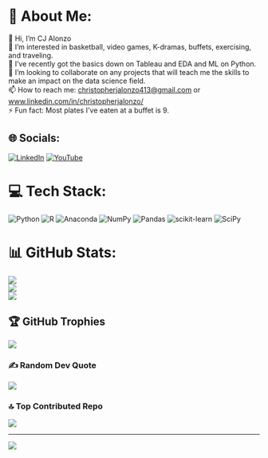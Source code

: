 # 💫 About Me:
👋 Hi, I’m CJ Alonzo<br>👀 I’m interested in basketball, video games, K-dramas, buffets, exercising, and traveling.<br>🌱 I’ve recently got the basics down on Tableau and EDA and ML on Python.<br>💞️ I’m looking to collaborate on any projects that will teach me the skills to make an impact on the data science field.<br>📫 How to reach me: christopherjalonzo413@gmail.com or www.linkedin.com/in/christopherjalonzo/<br>⚡ Fun fact: Most plates I've eaten at a buffet is 9.


## 🌐 Socials:
[![LinkedIn](https://img.shields.io/badge/LinkedIn-%230077B5.svg?logo=linkedin&logoColor=white)](https://linkedin.com/in/christopherjalonzo) [![YouTube](https://img.shields.io/badge/YouTube-%23FF0000.svg?logo=YouTube&logoColor=white)](https://youtube.com/@IvyandCJsGarden) 

# 💻 Tech Stack:
![Python](https://img.shields.io/badge/python-3670A0?style=for-the-badge&logo=python&logoColor=ffdd54) ![R](https://img.shields.io/badge/r-%23276DC3.svg?style=for-the-badge&logo=r&logoColor=white) ![Anaconda](https://img.shields.io/badge/Anaconda-%2344A833.svg?style=for-the-badge&logo=anaconda&logoColor=white) ![NumPy](https://img.shields.io/badge/numpy-%23013243.svg?style=for-the-badge&logo=numpy&logoColor=white) ![Pandas](https://img.shields.io/badge/pandas-%23150458.svg?style=for-the-badge&logo=pandas&logoColor=white) ![scikit-learn](https://img.shields.io/badge/scikit--learn-%23F7931E.svg?style=for-the-badge&logo=scikit-learn&logoColor=white) ![SciPy](https://img.shields.io/badge/SciPy-%230C55A5.svg?style=for-the-badge&logo=scipy&logoColor=%white)
# 📊 GitHub Stats:
![](https://github-readme-stats.vercel.app/api?username=cjalonzo413&theme=tokyonight&hide_border=false&include_all_commits=true&count_private=true)<br/>
![](https://github-readme-streak-stats.herokuapp.com/?user=cjalonzo413&theme=tokyonight&hide_border=false)<br/>
![](https://github-readme-stats.vercel.app/api/top-langs/?username=cjalonzo413&theme=tokyonight&hide_border=false&include_all_commits=true&count_private=true&layout=compact)

## 🏆 GitHub Trophies
![](https://github-profile-trophy.vercel.app/?username=cjalonzo413&theme=tokyonight&no-frame=false&no-bg=false&margin-w=4)

### ✍️ Random Dev Quote
![](https://quotes-github-readme.vercel.app/api?type=horizontal&theme=tokyonight)

### 🔝 Top Contributed Repo
![](https://github-contributor-stats.vercel.app/api?username=cjalonzo413&limit=5&theme=tokyonight&combine_all_yearly_contributions=true)

---
[![](https://visitcount.itsvg.in/api?id=cjalonzo413&icon=5&color=1)](https://visitcount.itsvg.in)

<!-- Proudly created with GPRM ( https://gprm.itsvg.in ) -->

<!---
cjalonzo413/cjalonzo413 is a ✨ special ✨ repository because its `README.md` (this file) appears on your GitHub profile.
You can click the Preview link to take a look at your changes.
--->
